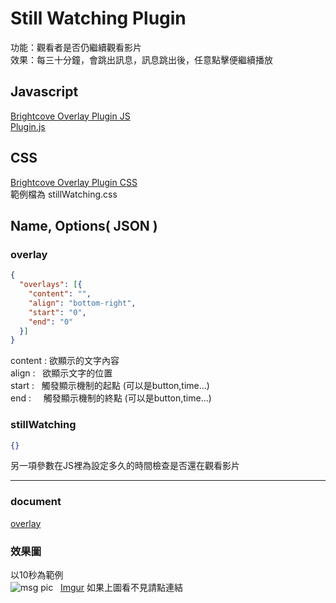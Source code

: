 
# Still Watching Plugin
功能：觀看者是否仍繼續觀看影片  
效果：每三十分鐘，會跳出訊息，訊息跳出後，任意點擊便繼續播放
## Javascript 
[Brightcove Overlay Plugin JS](//players.brightcove.net/videojs-overlay/1/videojs-overlay.min.js)  
[Plugin.js](https://raw.githubusercontent.com/IXlinfairuser/Brightcove_Plugin/master/stillWatching/plugin.js)  
## CSS
[Brightcove Overlay Plugin CSS](//players.brightcove.net/videojs-overlay/1/videojs-overlay.css)   
範例檔為 stillWatching.css
## Name, Options( JSON )
### overlay
```JSON
{
  "overlays": [{
    "content": "",
    "align": "bottom-right",
    "start": "0",
    "end": "0"
  }]
}
```
content : 欲顯示的文字內容  
align :   欲顯示文字的位置  
start :   觸發顯示機制的起點  (可以是button,time...)  
end :     觸發顯示機制的終點  (可以是button,time...)  


### stillWatching
```JSON
{}
```
另一項參數在JS裡為設定多久的時間檢查是否還在觀看影片 

***
### document  
[overlay](//docs.brightcove.com/en/player/brightcove-player/guides/overlay-plugin.html) 

### 效果圖  
 以10秒為範例   
 ![msg pic](http://i.imgur.com/FIaT9fU.jpg)  
[Imgur](http://i.imgur.com/FIaT9fU.jpg) 如果上圖看不見請點連結
